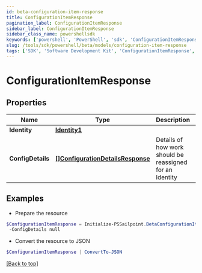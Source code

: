 ```yaml
---
id: beta-configuration-item-response
title: ConfigurationItemResponse
pagination_label: ConfigurationItemResponse
sidebar_label: ConfigurationItemResponse
sidebar_class_name: powershellsdk
keywords: ['powershell', 'PowerShell', 'sdk', 'ConfigurationItemResponse', 'BetaConfigurationItemResponse'] 
slug: /tools/sdk/powershell/beta/models/configuration-item-response
tags: ['SDK', 'Software Development Kit', 'ConfigurationItemResponse', 'BetaConfigurationItemResponse']
---
```



# ConfigurationItemResponse

## Properties

Name | Type | Description | Notes
------------ | ------------- | ------------- | -------------
**Identity** | [**Identity1**](identity1) |  | [optional] 
**ConfigDetails** | [**[]ConfigurationDetailsResponse**](configuration-details-response) | Details of how work should be reassigned for an Identity | [optional] 

## Examples

- Prepare the resource
```powershell
$ConfigurationItemResponse = Initialize-PSSailpoint.BetaConfigurationItemResponse  -Identity null `
 -ConfigDetails null
```

- Convert the resource to JSON
```powershell
$ConfigurationItemResponse | ConvertTo-JSON
```


[[Back to top]](#) 

